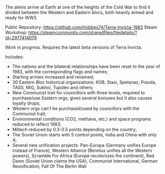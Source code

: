 The aliens arrive at Earth at one of the heights of the Cold War to find it divided between the Western and Eastern blocs, both heavily armed and ready for WW3.

Public Repository: https://github.com/Hobbes74/Terra-Invicta-1983
Steam Workshop: https://steamcommunity.com/sharedfiles/filedetails/?id=2977414079

Work in progress. Requires the latest beta versions of Terra Invicta.

Includes:
* The nations and the bilateral relationships have been reset to the year of 1983, with the corresponding flags and names;
* Starting armies increased and renamed;
* 30 Eastern Bloc historical organizations: KGB, Stasi, Spetsnaz, Pravda, TASS, MiG, Sukhoi, Tupolev and others;
* New Communist trait for councillors with three levels, required to purchase/use Eastern orgs, gives several bonuses but it also causes loyalty drops;
* Western orgs can't be purchased/used by councillors with the Communist trait;
* Environmental conditions (CO2, methane, etc.) and space programs reduced to reflect 1983;
* Miltech reduced by 0.3-0.5 points depending on the country;
* The Soviet Union starts with 5 control points, India and China with only 4;
* Several new unification projects: Pan-Europa (Germany unifies Europe instead of France), Western Alliance (Benelux unifies all the Western powers), Scramble For Africa (Europe recolonizes the continent), Red Dawn (Soviet Union claims the USA), Communist International, German Reunification, Fall Of The Berlin Wall

